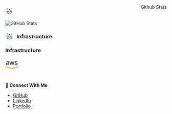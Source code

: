 <div>
<img height="24" width="24" src="technology.gif" style="padding-right: 10px;padding-top:10px;"/>
<div style="float:right;">Github Stats</div>
</div>

![GitHub Stats](https://github-readme-stats.vercel.app/api/top-langs/?username=genesisbertiz&theme=default&show_icons=true&hide_border=true&layout=compact)

<img height="25" width="25" src="technology.gif" style="padding-top: 6px;padding-right: 10px; float: left;"/>

<h3>Infrastructure</h3>

### Infrastructure

<img height="40" width="40" src="image.png"/>

<div style="margin-top:2rem"></div>

🤝 **Connect With Me**

- [GitHub](https://github.com/genesisbertiz)
- [LinkedIn](https://linkedin.com/in/genesisbertiz)
- [Portfolio](https://genesisbertiz.vercel.app)

